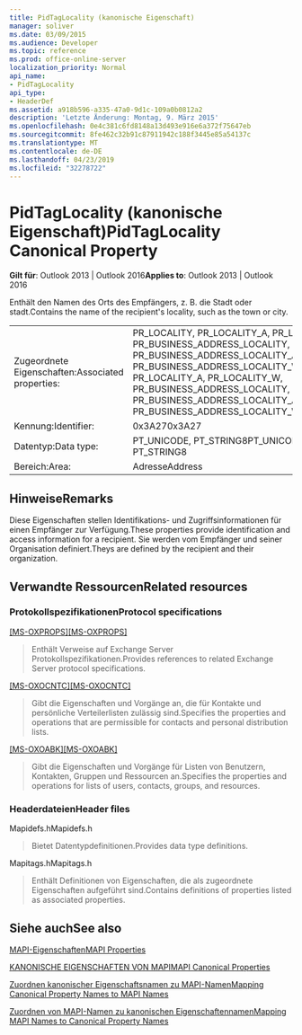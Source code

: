 ```yaml
---
title: PidTagLocality (kanonische Eigenschaft)
manager: soliver
ms.date: 03/09/2015
ms.audience: Developer
ms.topic: reference
ms.prod: office-online-server
localization_priority: Normal
api_name:
- PidTagLocality
api_type:
- HeaderDef
ms.assetid: a918b596-a335-47a0-9d1c-109a0b0812a2
description: 'Letzte Änderung: Montag, 9. März 2015'
ms.openlocfilehash: 0e4c381c6fd8148a13d493e916e6a372f75647eb
ms.sourcegitcommit: 8fe462c32b91c87911942c188f3445e85a54137c
ms.translationtype: MT
ms.contentlocale: de-DE
ms.lasthandoff: 04/23/2019
ms.locfileid: "32278722"
---
```

# <a name="pidtaglocality-canonical-property"></a><span data-ttu-id="4bfb5-103">PidTagLocality (kanonische Eigenschaft)</span><span class="sxs-lookup"><span data-stu-id="4bfb5-103">PidTagLocality Canonical Property</span></span>

  
  
<span data-ttu-id="4bfb5-104">**Gilt für**: Outlook 2013 | Outlook 2016</span><span class="sxs-lookup"><span data-stu-id="4bfb5-104">**Applies to**: Outlook 2013 | Outlook 2016</span></span> 
  
<span data-ttu-id="4bfb5-105">Enthält den Namen des Orts des Empfängers, z. B. die Stadt oder stadt.</span><span class="sxs-lookup"><span data-stu-id="4bfb5-105">Contains the name of the recipient's locality, such as the town or city.</span></span> 
  
|||
|:-----|:-----|
|<span data-ttu-id="4bfb5-106">Zugeordnete Eigenschaften:</span><span class="sxs-lookup"><span data-stu-id="4bfb5-106">Associated properties:</span></span>  <br/> |<span data-ttu-id="4bfb5-107">PR_LOCALITY, PR_LOCALITY_A, PR_LOCALITY_W, PR_BUSINESS_ADDRESS_LOCALITY, PR_BUSINESS_ADDRESS_LOCALITY_A, PR_BUSINESS_ADDRESS_LOCALITY_W</span><span class="sxs-lookup"><span data-stu-id="4bfb5-107">PR_LOCALITY, PR_LOCALITY_A, PR_LOCALITY_W, PR_BUSINESS_ADDRESS_LOCALITY, PR_BUSINESS_ADDRESS_LOCALITY_A, PR_BUSINESS_ADDRESS_LOCALITY_W</span></span>  <br/> |
|<span data-ttu-id="4bfb5-108">Kennung:</span><span class="sxs-lookup"><span data-stu-id="4bfb5-108">Identifier:</span></span>  <br/> |<span data-ttu-id="4bfb5-109">0x3A27</span><span class="sxs-lookup"><span data-stu-id="4bfb5-109">0x3A27</span></span>  <br/> |
|<span data-ttu-id="4bfb5-110">Datentyp:</span><span class="sxs-lookup"><span data-stu-id="4bfb5-110">Data type:</span></span>  <br/> |<span data-ttu-id="4bfb5-111">PT_UNICODE, PT_STRING8</span><span class="sxs-lookup"><span data-stu-id="4bfb5-111">PT_UNICODE, PT_STRING8</span></span>  <br/> |
|<span data-ttu-id="4bfb5-112">Bereich:</span><span class="sxs-lookup"><span data-stu-id="4bfb5-112">Area:</span></span>  <br/> |<span data-ttu-id="4bfb5-113">Adresse</span><span class="sxs-lookup"><span data-stu-id="4bfb5-113">Address</span></span>  <br/> |
   
## <a name="remarks"></a><span data-ttu-id="4bfb5-114">Hinweise</span><span class="sxs-lookup"><span data-stu-id="4bfb5-114">Remarks</span></span>

<span data-ttu-id="4bfb5-115">Diese Eigenschaften stellen Identifikations- und Zugriffsinformationen für einen Empfänger zur Verfügung.</span><span class="sxs-lookup"><span data-stu-id="4bfb5-115">These properties provide identification and access information for a recipient.</span></span> <span data-ttu-id="4bfb5-116">Sie werden vom Empfänger und seiner Organisation definiert.</span><span class="sxs-lookup"><span data-stu-id="4bfb5-116">Theys are defined by the recipient and their organization.</span></span>
  
## <a name="related-resources"></a><span data-ttu-id="4bfb5-117">Verwandte Ressourcen</span><span class="sxs-lookup"><span data-stu-id="4bfb5-117">Related resources</span></span>

### <a name="protocol-specifications"></a><span data-ttu-id="4bfb5-118">Protokollspezifikationen</span><span class="sxs-lookup"><span data-stu-id="4bfb5-118">Protocol specifications</span></span>

<span data-ttu-id="4bfb5-119">[[MS-OXPROPS]](https://msdn.microsoft.com/library/f6ab1613-aefe-447d-a49c-18217230b148%28Office.15%29.aspx)</span><span class="sxs-lookup"><span data-stu-id="4bfb5-119">[[MS-OXPROPS]](https://msdn.microsoft.com/library/f6ab1613-aefe-447d-a49c-18217230b148%28Office.15%29.aspx)</span></span>
  
> <span data-ttu-id="4bfb5-120">Enthält Verweise auf Exchange Server Protokollspezifikationen.</span><span class="sxs-lookup"><span data-stu-id="4bfb5-120">Provides references to related Exchange Server protocol specifications.</span></span>
    
<span data-ttu-id="4bfb5-121">[[MS-OXOCNTC]](https://msdn.microsoft.com/library/9b636532-9150-4836-9635-9c9b756c9ccf%28Office.15%29.aspx)</span><span class="sxs-lookup"><span data-stu-id="4bfb5-121">[[MS-OXOCNTC]](https://msdn.microsoft.com/library/9b636532-9150-4836-9635-9c9b756c9ccf%28Office.15%29.aspx)</span></span>
  
> <span data-ttu-id="4bfb5-122">Gibt die Eigenschaften und Vorgänge an, die für Kontakte und persönliche Verteilerlisten zulässig sind.</span><span class="sxs-lookup"><span data-stu-id="4bfb5-122">Specifies the properties and operations that are permissible for contacts and personal distribution lists.</span></span>
    
<span data-ttu-id="4bfb5-123">[[MS-OXOABK]](https://msdn.microsoft.com/library/f4cf9b4c-9232-4506-9e71-2270de217614%28Office.15%29.aspx)</span><span class="sxs-lookup"><span data-stu-id="4bfb5-123">[[MS-OXOABK]](https://msdn.microsoft.com/library/f4cf9b4c-9232-4506-9e71-2270de217614%28Office.15%29.aspx)</span></span>
  
> <span data-ttu-id="4bfb5-124">Gibt die Eigenschaften und Vorgänge für Listen von Benutzern, Kontakten, Gruppen und Ressourcen an.</span><span class="sxs-lookup"><span data-stu-id="4bfb5-124">Specifies the properties and operations for lists of users, contacts, groups, and resources.</span></span>
    
### <a name="header-files"></a><span data-ttu-id="4bfb5-125">Headerdateien</span><span class="sxs-lookup"><span data-stu-id="4bfb5-125">Header files</span></span>

<span data-ttu-id="4bfb5-126">Mapidefs.h</span><span class="sxs-lookup"><span data-stu-id="4bfb5-126">Mapidefs.h</span></span>
  
> <span data-ttu-id="4bfb5-127">Bietet Datentypdefinitionen.</span><span class="sxs-lookup"><span data-stu-id="4bfb5-127">Provides data type definitions.</span></span>
    
<span data-ttu-id="4bfb5-128">Mapitags.h</span><span class="sxs-lookup"><span data-stu-id="4bfb5-128">Mapitags.h</span></span>
  
> <span data-ttu-id="4bfb5-129">Enthält Definitionen von Eigenschaften, die als zugeordnete Eigenschaften aufgeführt sind.</span><span class="sxs-lookup"><span data-stu-id="4bfb5-129">Contains definitions of properties listed as associated properties.</span></span>
    
## <a name="see-also"></a><span data-ttu-id="4bfb5-130">Siehe auch</span><span class="sxs-lookup"><span data-stu-id="4bfb5-130">See also</span></span>



[<span data-ttu-id="4bfb5-131">MAPI-Eigenschaften</span><span class="sxs-lookup"><span data-stu-id="4bfb5-131">MAPI Properties</span></span>](mapi-properties.md)
  
[<span data-ttu-id="4bfb5-132">KANONISCHE EIGENSCHAFTEN VON MAPI</span><span class="sxs-lookup"><span data-stu-id="4bfb5-132">MAPI Canonical Properties</span></span>](mapi-canonical-properties.md)
  
[<span data-ttu-id="4bfb5-133">Zuordnen kanonischer Eigenschaftsnamen zu MAPI-Namen</span><span class="sxs-lookup"><span data-stu-id="4bfb5-133">Mapping Canonical Property Names to MAPI Names</span></span>](mapping-canonical-property-names-to-mapi-names.md)
  
[<span data-ttu-id="4bfb5-134">Zuordnen von MAPI-Namen zu kanonischen Eigenschaftennamen</span><span class="sxs-lookup"><span data-stu-id="4bfb5-134">Mapping MAPI Names to Canonical Property Names</span></span>](mapping-mapi-names-to-canonical-property-names.md)

